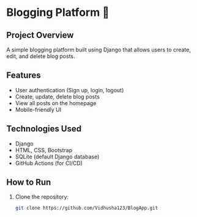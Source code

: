 # Blogging Platform 📝

## Project Overview
A simple blogging platform built using Django that allows users to create, edit, and delete blog posts.

## Features
- User authentication (Sign up, login, logout)
- Create, update, delete blog posts
- View all posts on the homepage
- Mobile-friendly UI

## Technologies Used
- Django
- HTML, CSS, Bootstrap
- SQLite (default Django database)
- GitHub Actions (for CI/CD)

## How to Run
1. Clone the repository:
   ```sh
   git clone https://github.com/Vidhusha123/BlogApp.git

